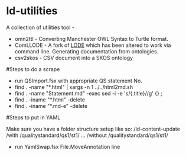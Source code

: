 # ld-utilities

A collection of utilities tool -

* omn2ttl - Converting Manchester OWL Syntax to Turtle format.
* ComLLODE - A fork of [LODE](https://github.com/essepuntato/LODE) which has been altered to work via command line. Generating documentation from ontologies.
* csv2skos - CSV document into a SKOS ontology

#Steps to do a scrape

* run QSImport.fsx with appropriate QS statement No.
* find . -name "*.html" | xargs -n 1 ../../html2md.sh
* find . -name "Statement.md" -exec sed -i -e 's/{.title}//g' {} \;
* find . -iname "*.html" -delete
* find . -iname "*.md-e" -delete

#Steps to put in YAML

Make sure you have a folder structure setup like so:
  /ld-content-update
    /with
      /qualitystandard/qs1/st1/
      ...
    /without
      /qualitystandard/qs1/st1/
* run YamlSwap.fsx File.MoveAnnotation line
